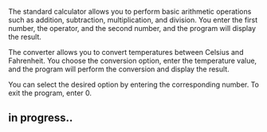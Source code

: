 The standard calculator allows you to perform basic arithmetic operations such as addition, subtraction, multiplication, and division. You enter the first number, the operator, and the second number, and the program will display the result.

The converter allows you to convert temperatures between Celsius and Fahrenheit. You choose the conversion option, enter the temperature value, and the program will perform the conversion and display the result.

You can select the desired option by entering the corresponding number. To exit the program, enter 0.

in progress..
----------------------
